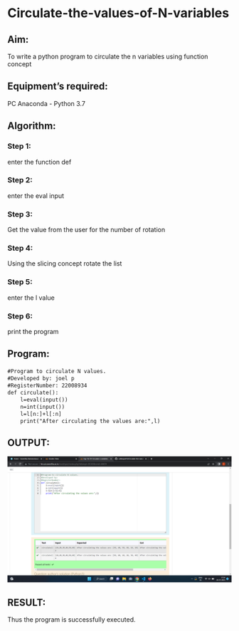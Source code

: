 # Circulate-the-values-of-N-variables
## Aim:
To write a python program to circulate the n variables using function concept
## Equipment’s required:
PC
Anaconda - Python 3.7
## Algorithm: 
### Step 1: 
enter the function def
### Step 2: 
enter the eval input
### Step 3: 
Get the value from the user for the number of rotation
### Step 4: 
Using the slicing concept rotate the list
### Step 5:
enter the l value
### Step 6: 
print the program
## Program:
```
#Program to circulate N values.
#Developed by: joel p
#RegisterNumber: 22008934
def circulate():
    l=eval(input())
    n=int(input())
    l=l[n:]+l[:n]
    print("After circulating the values are:",l)
```
## OUTPUT:
![output](circulate.png)

## RESULT:
Thus the program is successfully executed.